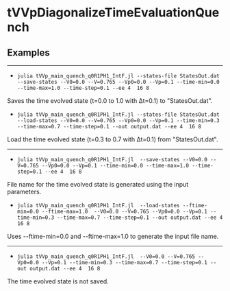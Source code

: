 # tVVpDiagonalizeTimeEvaluationQuench

## Examples
- - - -
* `julia tVVp_main_quench_q0R1PH1_IntF.jl --states-file StatesOut.dat --save-states --V0=0.0 --V=0.765 --Vp0=0.0 --Vp=0.1 --time-min=0.0 --time-max=1.0 --time-step=0.1 --ee 4  16 8`

Saves the time evolved state (t=0.0 to 1.0 with Δt=0.1) to "StatesOut.dat".

* `julia tVVp_main_quench_q0R1PH1_IntF.jl --states-file StatesOut.dat --load-states --V0=0.0 --V=0.765 --Vp0=0.0 --Vp=0.1 --time-min=0.3 --time-max=0.7 --time-step=0.1 --out output.dat --ee 4  16 8`

Load the time evolved state (t=0.3 to 0.7 with Δt=0.1) from "StatesOut.dat".
- - - -

* `julia tVVp_main_quench_q0R1PH1_IntF.jl  --save-states --V0=0.0 --V=0.765 --Vp0=0.0 --Vp=0.1 --time-min=0.0 --time-max=1.0 --time-step=0.1 --ee 4  16 8`

File name for the time evolved state is generated using the input parameters.

* `julia tVVp_main_quench_q0R1PH1_IntF.jl  --load-states --ftime-min=0.0 --ftime-max=1.0  --V0=0.0 --V=0.765 --Vp0=0.0 --Vp=0.1 --time-min=0.3 --time-max=0.7 --time-step=0.1 --out output.dat --ee 4  16 8`

Uses --ftime-min=0.0 and --ftime-max=1.0  to generate the input file name.
- - - -

* `julia tVVp_main_quench_q0R1PH1_IntF.jl  --V0=0.0 --V=0.765 --Vp0=0.0 --Vp=0.1 --time-min=0.3 --time-max=0.7 --time-step=0.1 --out output.dat --ee 4  16 8`

The time evolved state is not saved.

